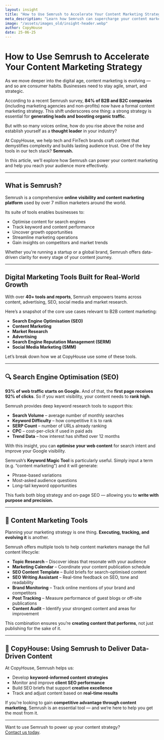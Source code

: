 ```yaml
---
layout: insight
title: "How to Use Semrush to Accelerate Your Content Marketing Strategy | CopyHouse"
meta_description: "Learn how Semrush can supercharge your content marketing strategy and help your brand rank higher in search results."
image: "/assets/images_old/insight-header.webp"
author: CopyHouse
date: 25-06-25
---
```


# How to Use Semrush to Accelerate Your Content Marketing Strategy

As we move deeper into the digital age, content marketing is evolving — and so are consumer habits. Businesses need to stay agile, smart, and strategic.

According to a recent Semrush survey, **84% of B2B and B2C companies** (including marketing agencies and non-profits) now have a formal content marketing strategy. This shift underscores one thing: a strong strategy is essential for **generating leads and boosting organic traffic**.

But with so many voices online, how do you rise above the noise and establish yourself as a **thought leader** in your industry?

At CopyHouse, we help tech and FinTech brands craft content that demystifies complexity and builds lasting audience trust. One of the key tools in our tech stack? **Semrush.**

In this article, we’ll explore how Semrush can power your content marketing and help you reach your audience more effectively.

---

## What is Semrush?

Semrush is a comprehensive **online visibility and content marketing platform** used by over 7 million marketers around the world.

Its suite of tools enables businesses to:

- Optimise content for search engines  
- Track keyword and content performance  
- Uncover growth opportunities  
- Streamline marketing operations  
- Gain insights on competitors and market trends  

Whether you're running a startup or a global brand, Semrush offers data-driven clarity for every stage of your content journey.

---

## Digital Marketing Tools Built for Real-World Growth

With over **40+ tools and reports**, Semrush empowers teams across content, advertising, SEO, social media and market research.

Here’s a snapshot of the core use cases relevant to B2B content marketing:

- **Search Engine Optimisation (SEO)**
- **Content Marketing**
- **Market Research**
- **Advertising**
- **Search Engine Reputation Management (SERM)**
- **Social Media Marketing (SMM)**

Let’s break down how we at CopyHouse use some of these tools.

---

## 🔍 Search Engine Optimisation (SEO)

**93% of web traffic starts on Google.** And of that, the **first page receives 92% of clicks**. So if you want visibility, your content needs to **rank high**.

Semrush provides deep keyword research tools to support this:

- **Search Volume** – average number of monthly searches  
- **Keyword Difficulty** – how competitive it is to rank  
- **SERP Count** – number of URLs already ranking  
- **CPC** – cost-per-click if used in paid ads  
- **Trend Data** – how interest has shifted over 12 months  

With this insight, you can **optimise your web content** for search intent and improve your Google visibility.

Semrush’s **Keyword Magic Tool** is particularly useful. Simply input a term (e.g. “content marketing”) and it will generate:

- Phrase-based variations  
- Most-asked audience questions  
- Long-tail keyword opportunities  

This fuels both blog strategy and on-page SEO — allowing you to **write with purpose and precision.**

---

## 📝 Content Marketing Tools

Planning your marketing strategy is one thing. **Executing, tracking, and evolving it** is another.

Semrush offers multiple tools to help content marketers manage the full content lifecycle:

- **Topic Research** – Discover ideas that resonate with your audience  
- **Marketing Calendar** – Coordinate your content publication schedule  
- **SEO Content Template** – Build briefs for search-optimised content  
- **SEO Writing Assistant** – Real-time feedback on SEO, tone and readability  
- **Brand Monitoring** – Track online mentions of your brand and competitors  
- **Post Tracking** – Measure performance of guest blogs or off-site publications  
- **Content Audit** – Identify your strongest content and areas for improvement  

This combination ensures you’re **creating content that performs**, not just publishing for the sake of it.

---

## 🚀 CopyHouse: Using Semrush to Deliver Data-Driven Content

At CopyHouse, Semrush helps us:

- Develop **keyword-informed content strategies**
- Monitor and improve **client SEO performance**
- Build SEO briefs that support **creative excellence**
- Track and adjust content based on **real-time results**

If you're looking to gain **competitive advantage through content marketing**, Semrush is an essential tool — and we’re here to help you get the most from it.

---

Want to use Semrush to power up your content strategy?  
[Contact us today](https://www.copyhouse.io/contact).
